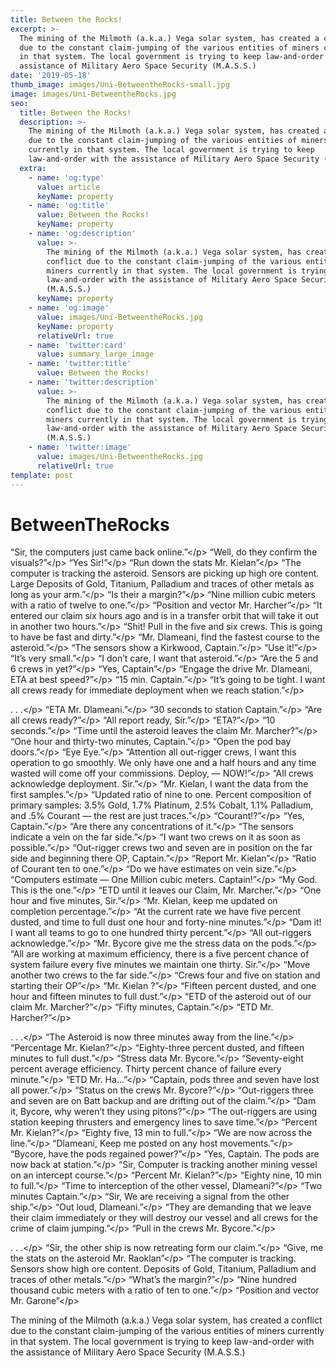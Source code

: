 ```yaml
---
title: Between the Rocks!
excerpt: >-
  The mining of the Milmoth (a.k.a.) Vega solar system, has created a conflict
  due to the constant claim-jumping of the various entities of miners currently
  in that system. The local government is trying to keep law-and-order with the
  assistance of Military Aero Space Security (M.A.S.S.)
date: '2019-05-18'
thumb_image: images/Uni-BetweentheRocks-small.jpg
image: images/Uni-BetweentheRocks.jpg
seo:
  title: Between the Rocks!
  description: >-
    The mining of the Milmoth (a.k.a.) Vega solar system, has created a conflict
    due to the constant claim-jumping of the various entities of miners
    currently in that system. The local government is trying to keep
    law-and-order with the assistance of Military Aero Space Security (M.A.S.S.)
  extra:
    - name: 'og:type'
      value: article
      keyName: property
    - name: 'og:title'
      value: Between the Rocks!
      keyName: property
    - name: 'og:description'
      value: >-
        The mining of the Milmoth (a.k.a.) Vega solar system, has created a
        conflict due to the constant claim-jumping of the various entities of
        miners currently in that system. The local government is trying to keep
        law-and-order with the assistance of Military Aero Space Security
        (M.A.S.S.)
      keyName: property
    - name: 'og:image'
      value: images/Uni-BetweentheRocks.jpg
      keyName: property
      relativeUrl: true
    - name: 'twitter:card'
      value: summary_large_image
    - name: 'twitter:title'
      value: Between the Rocks!
    - name: 'twitter:description'
      value: >-
        The mining of the Milmoth (a.k.a.) Vega solar system, has created a
        conflict due to the constant claim-jumping of the various entities of
        miners currently in that system. The local government is trying to keep
        law-and-order with the assistance of Military Aero Space Security
        (M.A.S.S.)
    - name: 'twitter:image'
      value: images/Uni-BetweentheRocks.jpg
      relativeUrl: true
template: post
---
```


# BetweenTheRocks

“Sir, the computers just came back online.”&lt;/p&gt; “Well, do they confirm the visuals?”&lt;/p&gt; “Yes Sir!”&lt;/p&gt; “Run down the stats Mr. Kielan”&lt;/p&gt; “The computer is tracking the asteroid. Sensors are picking up high ore content. Large Deposits of Gold, Titanium, Palladium and traces of other metals as long as your arm.”&lt;/p&gt; “Is their a margin?”&lt;/p&gt; “Nine million cubic meters with a ratio of twelve to one.”&lt;/p&gt; “Position and vector Mr. Harcher”&lt;/p&gt; “It entered our claim six hours ago and is in a transfer orbit that will take it out in another two hours.”&lt;/p&gt; “Shit! Pull in the five and six crews. This is going to have be fast and dirty.”&lt;/p&gt; “Mr. Dlameani, find the fastest course to the asteroid.”&lt;/p&gt; “The sensors show a Kirkwood, Captain.”&lt;/p&gt; “Use it!”&lt;/p&gt; “It’s very small.”&lt;/p&gt; “I don’t care, I want that asteroid.”&lt;/p&gt; “Are the 5 and 6 crews in yet?”&lt;/p&gt; “Yes, Captain”&lt;/p&gt; “Engage the drive Mr. Dlameani, ETA at best speed?”&lt;/p&gt; “15 min. Captain.”&lt;/p&gt; “It’s going to be tight. I want all crews ready for immediate deployment when we reach station.”&lt;/p&gt;

 . . .&lt;/p&gt; “ETA Mr. Dlameani.”&lt;/p&gt; “30 seconds to station Captain.”&lt;/p&gt; “Are all crews ready?”&lt;/p&gt; “All report ready, Sir.”&lt;/p&gt; “ETA?”&lt;/p&gt; “10 seconds.”&lt;/p&gt; “Time until the asteroid leaves the claim Mr. Marcher?”&lt;/p&gt; “One hour and thirty-two minutes, Captain.”&lt;/p&gt; “Open the pod bay doors.”&lt;/p&gt; “Eye Eye.”&lt;/p&gt; “Attention all out-rigger crews, I want this operation to go smoothly. We only have one and a half hours and any time wasted will come off your commissions. Deploy, — NOW!”&lt;/p&gt; “All crews acknowledge deployment. Sir.”&lt;/p&gt; “Mr. Kielan, I want the data from the first samples.”&lt;/p&gt; “Updated ratio of nine to one. Percent composition of primary samples: 3.5% Gold, 1.7% Platinum, 2.5% Cobalt, 1.1% Palladium, and .5% Courant — the rest are just traces.”&lt;/p&gt; “Courant!?”&lt;/p&gt; “Yes, Captain.”&lt;/p&gt; “Are there any concentrations of it.”&lt;/p&gt; “The sensors indicate a vein on the far side.”&lt;/p&gt; “I want two crews on it as soon as possible.”&lt;/p&gt; “Out-rigger crews two and seven are in position on the far side and beginning there OP, Captain.”&lt;/p&gt; “Report Mr. Kielan”&lt;/p&gt; “Ratio of Courant ten to one.”&lt;/p&gt; “Do we have estimates on vein size.”&lt;/p&gt; “Computers estimate — One Million cubic meters. Captain!”&lt;/p&gt; “My God. This is the one.”&lt;/p&gt; “ETD until it leaves our Claim, Mr. Marcher.”&lt;/p&gt; “One hour and five minutes, Sir.”&lt;/p&gt; “Mr. Kielan, keep me updated on completion percentage.”&lt;/p&gt; “At the current rate we have five percent dusted, and time to full dust one hour and forty-nine minutes.”&lt;/p&gt; “Dam it! I want all teams to go to one hundred thirty percent.”&lt;/p&gt; “All out-riggers acknowledge.”&lt;/p&gt; “Mr. Bycore give me the stress data on the pods.”&lt;/p&gt; “All are working at maximum efficiency, there is a five percent chance of system failure every five minutes we maintain one thirty. Sir.”&lt;/p&gt; “Move another two crews to the far side.”&lt;/p&gt; “Crews four and five on station and starting their OP”&lt;/p&gt; “Mr. Kielan ?”&lt;/p&gt; “Fifteen percent dusted, and one hour and fifteen minutes to full dust.”&lt;/p&gt; “ETD of the asteroid out of our claim Mr. Marcher?”&lt;/p&gt; “Fifty minutes, Captain.”&lt;/p&gt; “ETD Mr. Harcher?”&lt;/p&gt;

 . . .&lt;/p&gt; “The Asteroid is now three minutes away from the line.”&lt;/p&gt; “Percentage Mr. Kielan?”&lt;/p&gt; “Eighty-three percent dusted, and fifteen minutes to full dust.”&lt;/p&gt; “Stress data Mr. Bycore.”&lt;/p&gt; “Seventy-eight percent average efficiency. Thirty percent chance of failure every minute.”&lt;/p&gt; “ETD Mr. Ha…”&lt;/p&gt; “Captain, pods three and seven have lost all power.”&lt;/p&gt; “Status on the crews Mr. Bycore?”&lt;/p&gt; “Out-riggers three and seven are on Batt backup and are drifting out of the claim.”&lt;/p&gt; “Dam it, Bycore, why weren’t they using pitons?”&lt;/p&gt; “The out-riggers are using station keeping thrusters and emergency lines to save time.”&lt;/p&gt; “Percent Mr. Kielan?”&lt;/p&gt; “Eighty five, 13 min to full.”&lt;/p&gt; “We are now across the line.”&lt;/p&gt; “Dlameani, Keep me posted on any host movements.”&lt;/p&gt; “Bycore, have the pods regained power?”&lt;/p&gt; “Yes, Captain. The pods are now back at station.”&lt;/p&gt; “Sir, Computer is tracking another mining vessel on an intercept course.”&lt;/p&gt; “Percent Mr. Kielan?”&lt;/p&gt; “Eighty nine, 10 min to full.”&lt;/p&gt; “Time to interception of the other vessel, Dlameani?”&lt;/p&gt; “Two minutes Captain.”&lt;/p&gt; “Sir, We are receiving a signal from the other ship.”&lt;/p&gt; “Out loud, Dlameani.”&lt;/p&gt; “They are demanding that we leave their claim immediately or they will destroy our vessel and all crews for the crime of claim jumping.”&lt;/p&gt; “Pull in the crews Mr. Bycore.”&lt;/p&gt;

 . . .&lt;/p&gt; “Sir, the other ship is now retreating form our claim.”&lt;/p&gt; “Give, me the stats on the asteroid Mr. Raoklan”&lt;/p&gt; “The computer is tracking. Sensors show high ore content. Deposits of Gold, Titanium, Palladium and traces of other metals.”&lt;/p&gt; “What’s the margin?”&lt;/p&gt; “Nine hundred thousand cubic meters with a ratio of ten to one.”&lt;/p&gt; “Position and vector Mr. Garone”&lt;/p&gt;

The mining of the Milmoth \(a.k.a.\) Vega solar system, has created a conflict due to the constant claim-jumping of the various entities of miners currently in that system. The local government is trying to keep law-and-order with the assistance of Military Aero Space Security \(M.A.S.S.\)

